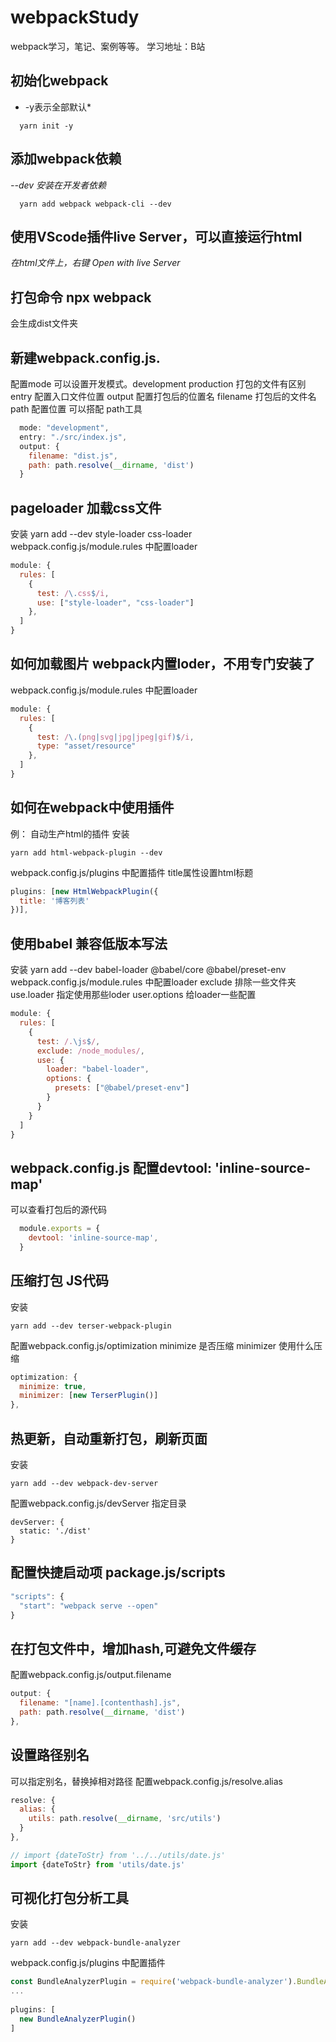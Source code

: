 # webpackStudy
webpack学习，笔记、案例等等。
学习地址：B站

## 初始化webpack 
* -y表示全部默认*
```
  yarn init -y
```

## 添加webpack依赖
*--dev 安装在开发者依赖*
```
  yarn add webpack webpack-cli --dev
```

## 使用VScode插件live Server，可以直接运行html
*在html文件上，右键 Open with live Server*


## 打包命令 npx webpack 
会生成dist文件夹

## 新建webpack.config.js.
配置mode 可以设置开发模式。development production  打包的文件有区别
entry 配置入口文件位置
output 配置打包后的位置名
  filename 打包后的文件名
  path 配置位置 可以搭配 path工具
``` javascript
  mode: "development",
  entry: "./src/index.js",
  output: {
    filename: "dist.js",
    path: path.resolve(__dirname, 'dist')
  }
```

## pageloader 加载css文件
  安装 yarn add --dev style-loader css-loader
  webpack.config.js/module.rules 中配置loader
```javascript
module: {
  rules: [
    {
      test: /\.css$/i,
      use: ["style-loader", "css-loader"]
    },
  ]
}
```

## 如何加载图片 webpack内置loder，不用专门安装了
  webpack.config.js/module.rules 中配置loader
```javascript
module: {
  rules: [
    {
      test: /\.(png|svg|jpg|jpeg|gif)$/i,
      type: "asset/resource"
    },
  ]
}
```

## 如何在webpack中使用插件
  例： 自动生产html的插件
  安装 
  ```
  yarn add html-webpack-plugin --dev
  ```
  webpack.config.js/plugins 中配置插件
    title属性设置html标题
  ```javascript
  plugins: [new HtmlWebpackPlugin({
    title: '博客列表'
  })],
  ```
    
## 使用babel 兼容低版本写法
 安装 yarn add --dev babel-loader @babel/core @babel/preset-env
 webpack.config.js/module.rules 中配置loader
  exclude 排除一些文件夹
  use.loader 指定使用那些loder
  user.options 给loader一些配置
  ```javascript
  module: {
    rules: [
      {
        test: /.\js$/,
        exclude: /node_modules/,
        use: {
          loader: "babel-loader",
          options: {
            presets: ["@babel/preset-env"]
          }
        }
      }
    ]
  }
  ```

## webpack.config.js 配置devtool: 'inline-source-map' 
  可以查看打包后的源代码
  ```js
    module.exports = {
      devtool: 'inline-source-map',
    }
  ```

## 压缩打包 JS代码
  安装
  ```
  yarn add --dev terser-webpack-plugin
  ```
  配置webpack.config.js/optimization
    minimize 是否压缩
    minimizer 使用什么压缩
  ```js
  optimization: {
    minimize: true,
    minimizer: [new TerserPlugin()]
  },
  ```

## 热更新，自动重新打包，刷新页面
  安装
  ```
  yarn add --dev webpack-dev-server
  ```
  配置webpack.config.js/devServer
    指定目录
  ```
  devServer: {
    static: './dist'
  }
  ```

## 配置快捷启动项 package.js/scripts
```js
"scripts": {
  "start": "webpack serve --open"
}
```

## 在打包文件中，增加hash,可避免文件缓存
  配置webpack.config.js/output.filename
  ```js
  output: {
    filename: "[name].[contenthash].js",
    path: path.resolve(__dirname, 'dist')
  },
  ```

## 设置路径别名
  可以指定别名，替换掉相对路径
  配置webpack.config.js/resolve.alias
  ```js
  resolve: {
    alias: {
      utils: path.resolve(__dirname, 'src/utils')
    }
  },
  ```
  ```js
  // import {dateToStr} from '../../utils/date.js'
  import {dateToStr} from 'utils/date.js'
  ```

## 可视化打包分析工具
  安装
  ```
  yarn add --dev webpack-bundle-analyzer
  ```
  webpack.config.js/plugins 中配置插件
  ```js
  const BundleAnalyzerPlugin = require('webpack-bundle-analyzer').BundleAnalyzerPlugin
  ...
   
  plugins: [
    new BundleAnalyzerPlugin()
  ]
  ```

